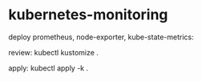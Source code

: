 # kubernetes-monitoring

deploy prometheus, node-exporter, kube-state-metrics:

review: kubectl kustomize .

apply: kubectl apply -k .
